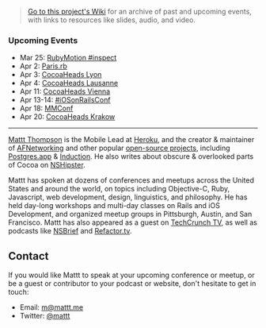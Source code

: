 > [Go to this project's Wiki](https://github.com/mattt/speaking/wiki/) for an archive of past and upcoming events, with links to resources like slides, audio, and video.

### Upcoming Events

- Mar 25: [RubyMotion #inspect](https://github.com/mattt/speaking/wiki/2013-03-25-RubyMotion-inspect)
- Apr 2: [Paris.rb](https://github.com/mattt/speaking/wiki/2013-04-02-Paris_rb)
- Apr 3: [CocoaHeads Lyon](https://github.com/mattt/speaking/wiki/2013-04-03-CocoaHeads-Lyon)
- Apr 4: [CocoaHeads Lausanne](https://github.com/mattt/speaking/wiki/2013-04-04-CocoaHeads-Lausanne)
- Apr 11: [CocoaHeads Vienna](https://github.com/mattt/speaking/wiki/2013-04-11-CocoaHeads-Vienna)
- Apr 13-14: [#iOSonRailsConf](https://github.com/mattt/speaking/wiki/2013-04-13-iOSonRailsConf)
- Apr 18: [MMConf](https://github.com/mattt/speaking/wiki/2013-04-18-MMConf)
- Apr 20: [CocoaHeads Krakow](https://github.com/mattt/speaking/wiki/2013-04-20-CocoaHeads-Krakow)

---

[Mattt Thompson](http://mattt.me) is the Mobile Lead at [Heroku](http://heroku.com), and the creator & maintainer of [AFNetworking](https://github.com/afnetworking/afnetworking) and other popular [open-source projects](https://github.com/mattt), including [Postgres.app](http://postgresapp.com) & [Induction](http://inductionapp.com). He also writes about obscure & overlooked parts of Cocoa on [NSHipster](http://nshipster.com).

Mattt has spoken at dozens of conferences and meetups across the United States and around the world, on topics including Objective-C, Ruby, Javascript, web development, design, linguistics, and philosophy. He has held day-long workshops and multi-day classes on Rails and iOS Development, and organized meetup groups in Pittsburgh, Austin, and San Francisco. Mattt has also appeared as a guest on [TechCrunch TV](http://techcrunch.com/2012/07/04/in-the-studio-herokus-mattt-thompson-wants-to-automate-away-web-development/), as well as podcasts like [NSBrief](http://nsbrief.tumblr.com/post/29848292871) and [Refactor.tv](http://refactor.tv).

## Contact

If you would like Mattt to speak at your upcoming conference or meetup, or be a guest or contributor to your podcast or website, don't hesitate to get in touch:

- Email: <m@mattt.me>
- Twitter: [@mattt](https://twitter.com/mattt)
